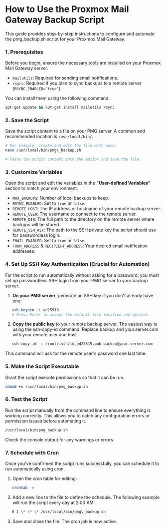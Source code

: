 # **How to Use the Proxmox Mail Gateway Backup Script**

This guide provides step-by-step instructions to configure and automate the pmg\_backup.sh script for your Proxmox Mail Gateway.

### **1\. Prerequisites**

Before you begin, ensure the necessary tools are installed on your Proxmox Mail Gateway server.

* `mailutils`: Required for sending email notifications.  
* `rsync`: Required if you plan to sync backups to a remote server (`RSYNC_ENABLED="true"`).

You can install them using the following command:
```bash
apt-get update && apt-get install mailutils rsync
```

### **2\. Save the Script**

Save the script content to a file on your PMG server. A common and recommended location is `/usr/local/bin/`.

```bash
# For example, create and edit the file with nano:  
nano /usr/local/bin/pmg\_backup.sh

# Paste the script content into the editor and save the file.
```

### **3\. Customize Variables**

Open the script and edit the variables in the **"User-defined Variables"** section to match your environment.

* `MAX_BACKUPS`: Number of local backups to keep.  
* `RSYNC_ENABLED`: Set to `true` or `false`.  
* `REMOTE_HOST`: The IP address or hostname of your remote backup server.  
* `REMOTE_USER`: The username to connect to the remote server.  
* `REMOTE_DIR`: The full path to the directory on the remote server where backups will be stored.  
* `REMOTE_SSH_KEY`: The path to the SSH private key the script should use for passwordless login.  
* `EMAIL_ENABLED`: Set to `true` or `false`.  
* `FROM_ADDRESS` & `RECIPIENT_ADDRESS`: Your desired email notification addresses.

### **4\. Set Up SSH Key Authentication (Crucial for Automation)**

For the script to run automatically without asking for a password, you must set up passwordless SSH login from your PMG server to your backup server.

1. **On your PMG server**, generate an SSH key if you don't already have one:  
```bash
   ssh-keygen -t ed25519  
   # Press Enter to accept the default file location and options.
```

2. **Copy the public key** to your remote backup server. The easiest way is using the ssh-copy-id command. Replace backup and your.server.com with your remote user and host.  
```bash
   ssh-copy-id -i /root/.ssh/id_ed25519.pub backup@your.server.com
```
This command will ask for the remote user's password one last time.

### **5\. Make the Script Executable**

Grant the script execute permissions so that it can be run.
```bash
chmod +x /usr/local/bin/pmg_backup.sh
```

### **6\. Test the Script**

Run the script manually from the command line to ensure everything is working correctly. This allows you to catch any configuration errors or permission issues before automating it.
```bash
/usr/local/bin/pmg_backup.sh
```
Check the console output for any warnings or errors.

### **7\. Schedule with Cron**

Once you've confirmed the script runs successfully, you can schedule it to run automatically using cron.

1. Open the cron table for editing:  
```bash
   crontab -e
```

2. Add a new line to the file to define the schedule. The following example will run the script every day at 2:00 AM:  
```bash
   0 2 \* \* \* /usr/local/bin/pmg\_backup.sh
```

3. Save and close the file. The cron job is now active.

